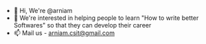 - 👋 Hi, We're @arniam
- 👀 We're interested in helping people to learn "How to write better Softwares" so that they can develop their career
- 📫 Mail us - arniam.csit@gmail.com

<!---
arniam/arniam is a ✨ special ✨ repository because its `README.md` (this file) appears on your GitHub profile.
You can click the Preview link to take a look at your changes.
--->
